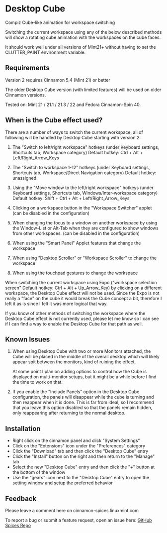# Desktop Cube

Compiz Cube-like animation for workspace switching

Switching the current workspace using any of the below described methods will show a rotating cube animation with the workspaces on the cube faces.

It should work well under all versions of Mint21+ without having to set the CLUTTER_PAINT environment variable.

## Requirements

Version 2 requires Cinnamon 5.4 (Mint 21) or better

The older Desktop Cube version (with limited features) will be used on older Cinnamon versions.

Tested on: Mint 21 / 21.1 / 21.3 / 22 and Fedora Cinnamon-Spin 40.

## When is the Cube effect used?

There are a number of ways to switch the current workspace, all of following will be handled by Desktop Cube starting with version 2:

1. The "Switch to left/right workspace" hotkeys (under Keyboard settings, Shortcuts tab, Workspace category) Default hotkey: Ctrl + Alt + Left/Right_Arrow_Keys

2. The "Switch to workspace 1-12" hotkeys (under Keyboard settings, Shortcuts tab, Workspace/Direct Navigation category) Default hotkey: unassigned

3. Using the "Move window to the left/right workspace" hotkeys (under Keyboard settings, Shortcuts tab, Windows/Inter-workspace category) Default hotkey: Shift + Ctrl + Alt + Left/Right_Arrow_Keys

4. Clicking on a workspace button in the "Workspace Switcher" applet (can be disabled in the configuration)

5. When changing the focus to a window on another workspace by using the Window-List or Alt-Tab when they are configured to show windows from other workspaces. (can be disabled in the configuration)

6. When using the "Smart Panel" Applet features that change the workspace

7. When using "Desktop Scroller" or "Workspace Scroller" to change the workspace

8. When using the touchpad gestures to change the workspace

When switching the current workspace using Expo ("workspace selection screen" Default hotkey: Ctrl + Alt + Up_Arrow_Key) by clicking on a different workspace, the Desktop Cube effect will not be used. Since the Expo is not really a "face" on the cube it would break the Cube concept a bit, therefore I left it as is since I felt it was more logical that way.

If you know of other methods of switching the workspace where the Desktop Cube effect is not currently used, please let me know so I can see if I can find a way to enable the Desktop Cube for that path as well.

## Known Issues

1. When using Desktop Cube with two or more Monitors attached, the Cube will be placed in the middle of the overall desktop which will likely appear spit between the monitors, kind of ruining the effect.

   At some point I plan on adding options to control how the Cube is displayed on multi-monitor setups, but it might be a while before I find the time to work on that.

2. If you enable the "Include Panels" option in the Desktop Cube configuration, the panels will disappear while the cube is turning and then reappear when it is done. This is far from ideal, so I recommend that you leave this option disabled so that the panels remain hidden, only reappearing after returning to the normal desktop.

## Installation

- Right click on the cinnamon panel and click "System Settings"
- Click on the "Extensions" icon under the "Preferences" category
- Click the "Download" tab and then click the "Desktop Cube" entry
- Click the "Install" button on the right and then return to the "Manage" tab
- Select the new "Desktop Cube" entry and then click the "+" button at the bottom of the window
- Use the "gears" icon next to the "Desktop Cube" entry to open the setting window and setup the preferred behavior

## Feedback

Please leave a comment here on cinnamon-spices.linuxmint.com

To report a bug or submit a feature request, open an issue here: [GitHub Spices Repo](https://github.com/linuxmint/cinnamon-spices-extensions/issues/new/choose)
